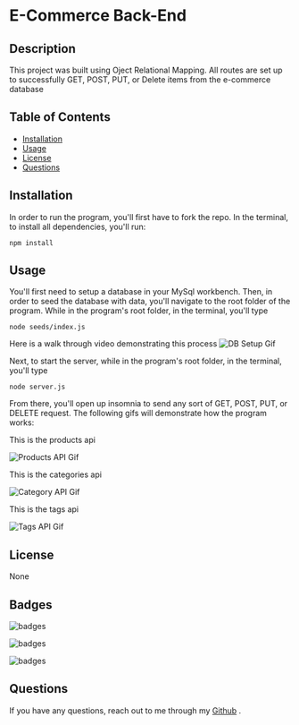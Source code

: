# E-Commerce Back-End

## Description

This project was built using Oject Relational Mapping. All routes are set up to successfully GET, POST, PUT, or Delete items from the e-commerce database

## Table of Contents

- [Installation](#Installation)
- [Usage](#Usage)
- [License](#License)
- [Questions](#Questions)

## Installation

In order to run the program, you'll first have to fork the repo. In the terminal, to install all dependencies, you'll run:

    npm install

## Usage

You'll first need to setup a database in your MySql workbench. Then, in order to seed the database with data, you'll navigate to the root folder of the program. While in the program's root folder, in the terminal, you'll type

    node seeds/index.js

Here is a walk through video demonstrating this process
![DB Setup Gif](./assets/db-setup.gif)

Next, to start the server, while in the program's root folder, in the terminal, you'll type

    node server.js

From there, you'll open up insomnia to send any sort of GET, POST, PUT, or DELETE request. The following gifs will demonstrate how the program works:

This is the products api

![Products API Gif](./assets/products-api.gif)

This is the categories api

![Category API Gif](./assets/categories-api.gif)

This is the tags api

![Tags API Gif](./assets/tags-api.gif)

## License

None

## Badges

![badges](https://img.shields.io/badge/Language-JavaScript-red)

![badges](https://img.shields.io/badge/Environment-Node-yellow)

![badges](https://img.shields.io/badge/Database-MySql-green)

## Questions

If you have any questions, reach out to me through my [Github](www.github.com/levickane) .
